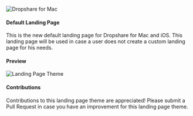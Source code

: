 ![Dropshare for Mac](http://dsh.re/f2bec)
#### Default Landing Page
This is the new default landing page for Dropshare for Mac and iOS. This landing page will be used in case a user does not create a custom landing page for his needs. 

#### Preview
![Landing Page Theme](http://dsh.re/3be00)

#### Contributions
Contributions to this landing page theme are appreciated! Please submit a Pull Request in case you have an improvement for this landing page theme.
